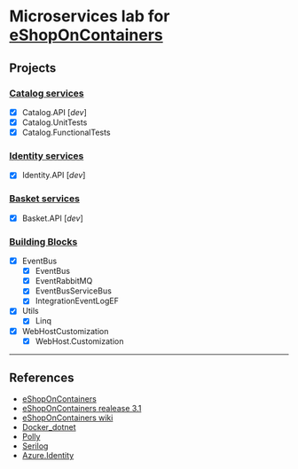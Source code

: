 # Microservices lab for [**eShopOnContainers**](https://github.com/dotnet-architecture/eShopOnContainers)

## Projects

### [Catalog services](https://github.com/lastingyeh/eShopLabs/tree/master/src/Services/Catalog)

- [x] Catalog.API [_dev_]
- [x] Catalog.UnitTests
- [x] Catalog.FunctionalTests

### [Identity services](https://github.com/lastingyeh/eShopLabs/tree/master/src/Services/Identity)

- [x] Identity.API [_dev_]

### [Basket services](https://github.com/lastingyeh/eShopLabs/tree/master/src/Services/Basket)

- [x] Basket.API [_dev_]

### [Building Blocks](https://github.com/lastingyeh/eShopLabs/tree/master/src/BuildingBlocks)

- [x] EventBus
  - [x] EventBus
  - [x] EventRabbitMQ
  - [x] EventBusServiceBus
  - [x] IntegrationEventLogEF
- [x] Utils
  - [x] Linq
- [x] WebHostCustomization
  - [x] WebHost.Customization

---
## References

- [eShopOnContainers](https://github.com/dotnet-architecture/eShopOnContainers)
- [eShopOnContainers realease 3.1](https://github.com/dotnet-architecture/eShopOnContainers/releases)
- [eShopOnContainers wiki](https://github.com/dotnet-architecture/eShopOnContainers/wiki)
- [Docker_dotnet](https://github.com/dotnet/dotnet-docker/issues/2375)
- [Polly](https://github.com/App-vNext/Polly)
- [Serilog](https://github.com/serilog/serilog)
- [Azure.Identity](https://docs.microsoft.com/en-us/dotnet/api/overview/azure/identity-readme)

